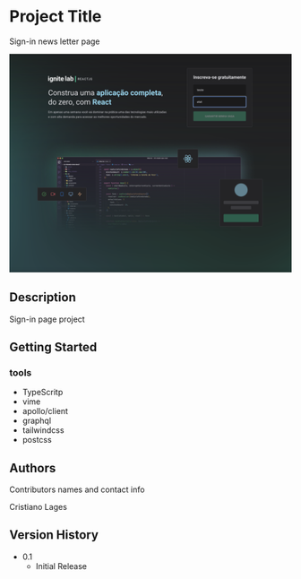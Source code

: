 # Project Title

Sign-in news letter page

<div align="center"> 
  <img src="https://github.com/CristianoLagesf/news-letter-page/blob/main/app-image.png"/>
</div>

## Description

Sign-in page project 

## Getting Started

### tools

* TypeScritp
* vime
* apollo/client
* graphql
* tailwindcss
* postcss


## Authors

Contributors names and contact info

Cristiano Lages

## Version History


* 0.1
    * Initial Release


